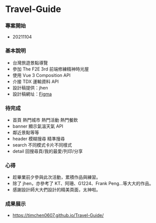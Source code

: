 # Travel-Guide

### 專案開始

- 20211104

### 基本說明

- 台灣旅遊景點導覽
- 參加 The F2E 3rd 前端修練精神時光屋
- 使用 Vue 3 Composition API
- 介接 TDX 運輸資料 API
- 設計稿提供：jhen
- 設計稿網址：[Figma](https://www.figma.com/file/fnHynjl6HHHCcqay2C4KVn)

### 待完成

- 首頁 熱門城市 熱門活動 熱門餐飲
- banner 顯示氣溫天氣 API
- 鄰近景點等等
- header 模糊搜尋 精準搜尋
- search 不同模式卡片不同樣式
- detail 回搜尋頁/我的最愛/列印/分享

### 心得

- 趁畢業前夕參與此次活動，累積作品與練習。
- 除了 jhen，亦參考了 KT、阿珊、G1224、Frank Peng...等大大的作品。
- 感謝設計師大大們設計的精美頁面，太神啦。

### 成果展示

- https://timchen0607.github.io/Travel-Guide/
